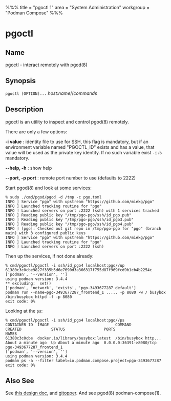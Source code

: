 %%%
title = "pgoctl 1"
area = "System Administration"
workgroup = "Podman Compose"
%%%

pgoctl
=====

## Name

pgoctl - interact remotely with pgod(8)

## Synopsis

`pgoctl [OPTION]...` *host*:*name*//*commands*

## Description

pgoctl is an utility to inspect and control pgod(8) remotely.

There are only a few options:

**-i value**
: identity file to use for SSH, this flag is mandatory, but if an environment variable named
"PGOCTL_ID" exists and has a value, that value will be used as the private key identity. If no
such variable exist `-i` _is_ mandatory.

**--help, -h**
:  show help

**--port, -p port**
:  remote port number to use (defaults to 2222)

Start pgod(8) and look at some services:

~~~
% sudo ./cmd/pgod/pgod -d /tmp -c pgo.toml
INFO ] Service "pgo" with upstream "https://github.com/miekg/pgo"
INFO ] Launched tracking routine for "pgo"
INFO ] Launched servers on port :2222 (ssh) with 1 services tracked
INFO ] Reading public key "/tmp/pgo-pgo/ssh/id_pgo.pub"
INFO ] Reading public key "/tmp/pgo-pgo/ssh/id_pgo3.pub"
INFO ] Reading public key "/tmp/pgo-pgo/ssh/id_pgo4.pub"
INFO ] [pgo]: Checked out git repo in /tmp/pgo-pgo for "pgo" (branch main) with 3 configured public keys
INFO ] Service "pgo" with upstream "https://github.com/miekg/pgo"
INFO ] Launched tracking routine for "pgo"
INFO ] Launched servers on port :2222 (ssh)
~~~

Then up the services, if not done already:

~~~
% cmd/pgoctl/pgoctl -i ssh/id_pgo4 localhost:pgo//up
61380c3c0cbe9827f335b5d6e7690d3a366317f755d87f969fcd9b1cb4b2254c
['podman', '--version', '']
using podman version: 3.4.4
** excluding:  set()
['podman', 'network', 'exists', 'pgo-3493677287_default']
podman run --name=pgo-3493677287_frontend_1 ..... -p 8080 -w / busybox /bin/busybox httpd -f -p 8080
exit code: 0%
~~~

Looking at the `ps`:

~~~
% cmd/pgoctl/pgoctl -i ssh/id_pgo4 localhost:pgo//ps
CONTAINER ID  IMAGE                             COMMAND               CREATED             STATUS                 PORTS                    NAMES
61380c3c0cbe  docker.io/library/busybox:latest  /bin/busybox http...  About a minute ago  Up About a minute ago  0.0.0.0:36391->8080/tcp  pgo-3493677287_frontend_1
['podman', '--version', '']
using podman version: 3.4.4
podman ps -a --filter label=io.podman.compose.project=pgo-3493677287
exit code: 0%
~~~

## Also See

See [this design doc](https://miek.nl/2022/november/15/provisioning-services/), and
[gitopper](https://github.com/miekg/gitopper). And see pgod(8) podman-compose(1).
